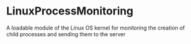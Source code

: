 # LinuxProcessMonitoring
A loadable module of the Linux OS kernel for monitoring the creation of child processes and sending them to the server

